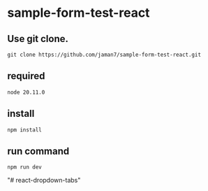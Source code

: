 # sample-form-test-react

## Use git clone.

```
git clone https://github.com/jaman7/sample-form-test-react.git
```

## required

```
node 20.11.0
```

## install

```
npm install
```

## run command

```
npm run dev
```

"# react-dropdown-tabs"
